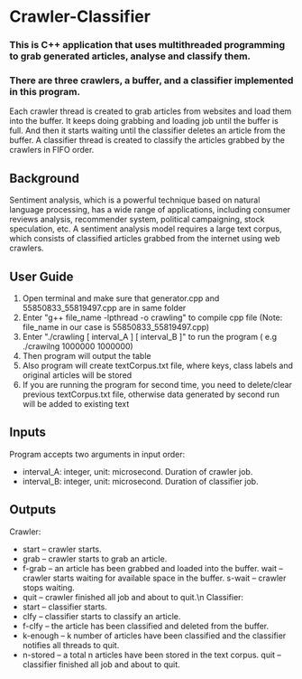 # Crawler-Classifier

### This is C++ application that uses multithreaded programming to grab generated articles, analyse and classify them.
### There are three crawlers, a buffer, and a classifier implemented in this program.
Each crawler thread is created to grab articles from websites and load them into the buffer. It keeps doing grabbing and loading job until the buffer is full. And then it starts waiting until the classifier deletes an article from the buffer.
A classifier thread is created to classify the articles grabbed by the crawlers in FIFO order.

## Background
Sentiment analysis, which is a powerful technique based on natural language processing, has a wide range of applications, including consumer reviews analysis, recommender system, political campaigning, stock speculation, etc. A sentiment analysis model requires a large text corpus, which consists of classified articles grabbed from the internet using web crawlers.

## User Guide
1) Open terminal and make sure that generator.cpp and 55850833_55819497.cpp are in same folder
2) Enter "g++ file_name -lpthread -o crawling" to compile cpp file (Note: file_name in our case is 55850833_55819497.cpp)
3) Enter "./crawling [ interval_A ] [ interval_B ]" to run the program ( e.g ./crawilng 1000000 1000000)
4) Then program will output the table
5) Also program will create textCorpus.txt file, where keys, class labels and original articles will be stored
6) If you are running the program for second time, you need to delete/clear previous textCorpus.txt file, otherwise
data generated by second run will be added to existing text

## Inputs
Program accepts two arguments in input order: 
- interval_A: integer, unit: microsecond. Duration of crawler job.
- interval_B: integer, unit: microsecond. Duration of classifier job.

## Outputs
Crawler:
- start – crawler starts.
- grab – crawler starts to grab an article.
- f-grab – an article has been grabbed and loaded into the buffer. wait – crawler starts waiting for available space in the buffer. s-wait – crawler stops waiting.
- quit – crawler finished all job and about to quit.\n
Classifier:
- start – classifier starts.
- clfy – classifier starts to classify an article.
- f-clfy – the article has been classified and deleted from the buffer.
- k-enough – k number of articles have been classified and the classifier notifies all threads to quit.
- n-stored – a total n articles have been stored in the text corpus. quit – classifier finished all job and about to quit.
